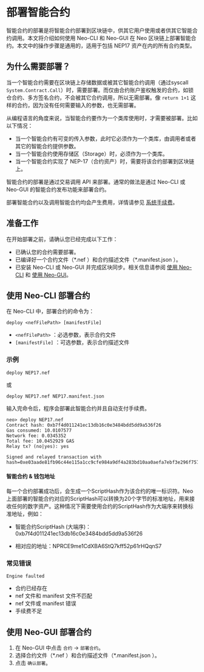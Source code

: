 # 部署智能合约

智能合约的部署是将智能合约部署到区块链中，供其它用户使用或者供其它智能合约调用。本文将介绍如何使用 Neo-CLI 和 Neo-GUI 在 Neo 区块链上部署智能合约。本文中的操作步骤是通用的，适用于包括 NEP17 资产在内的所有合约类型。

## 为什么需要部署？

当一个智能合约需要在区块链上存储数据或被其它智能合约调用（通过syscall `System.Contract.Call`）时，需要部署。而仅由合约账户鉴权触发的合约，如锁仓合约、多方签名合约，不会被其它合约调用，所以无需部署。像 `return 1+1` 这样的合约，因为没有任何需要输入的参数，也无需部署。 

从编程语言的角度来说，当智能合约要作为一个类库使用时，才需要被部署。比如以下情况：

- 当一个智能合约有可变的传入参数，此时它必须作为一个类库，由调用者或者其它的智能合约提供参数。
- 当一个智能合约使用存储区（Storage）时，必须作为一个类库。
- 当一个智能合约实现了 NEP-17（合约资产）时，需要将该合约部署到区块链上。

智能合约的部署是通过交易调用 API 来部署。通常的做法是通过 Neo-CLI 或 Neo-GUI 的智能合约发布功能来部署合约。

部署智能合约以及调用智能合约均会产生费用，详情请参见 [系统手续费](../../fees.md)。

## 准备工作
在开始部署之前，请确认您已经完成以下工作：

- 已确认您的合约需要部署。
- 已编译好一个合约文件（\*.nef ）和合约描述文件（\*.manifest.json ）。
- 已安装 Neo-CLI 或 Neo-GUI 并完成区块同步。相关信息请参阅 [使用 Neo-CLI](../../node/cli/setup.md) 和 [使用 Neo-GUI](../../node/gui/install.md)。

## 使用 Neo-CLI 部署合约

在 Neo-CLI 中，部署合约的命令为：

 `deploy <nefFilePath> [manifestFile]`

-  `<nefFilePath>` ：必选参数，表示合约文件
- `[manifestFile]` ：可选参数，表示合约描述文件

### 示例

```
deploy NEP17.nef
```

或

```
deploy NEP17.nef NEP17.manifest.json
```

输入完命令后，程序会部署此智能合约并且自动支付手续费。

```
neo> deploy NEP17.nef
Contract hash: 0xb7f4d011241ec13db16c0e3484bdd5dd9a536f26
Gas consumed: 10.0107577
Network fee: 0.0345352
Total fee: 10.0452929 GAS
Relay tx? (no|yes): yes

Signed and relayed transaction with hash=0xe03aade81fb96c44e115a1cc9cfe984a9df4a283bd10aa0aefa7ebf3e296f757
```

#### 智能合约 & 钱包地址

每一个合约部署成功后，会生成一个ScriptHash作为该合约的唯一标识符。Neo上面部署的智能合约对应的ScriptHash可以转换为20个字节的标准地址，用来接收任何的数字资产。这种情况下需要使用合约的ScriptHash作为大端序来转换标准地址，例如：

- 智能合约ScriptHash (大端序)：0xb7f4d011241ec13db16c0e3484bdd5dd9a536f26 

- 相对应的地址：NPRCE9me1CdXBA6StQ7kff52p61rHQqnS7

### 常见错误

`Engine faulted`

- 合约已经存在
- nef 文件和 manifest 文件不匹配
- nef 文件或 manifest 错误
- 手续费不足

## 使用 Neo-GUI 部署合约

1. 在 Neo-GUI 中点击 `合约` -> `部署合约`。
2. 选择合约文件（\*.nef ）和合约描述文件（\*.manifest.json ）。
3. 点击 `确认部署`。

